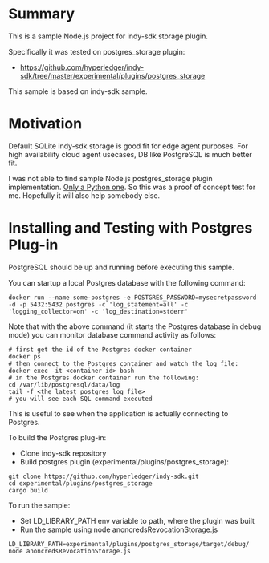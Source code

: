 # Summary
This is a sample Node.js project for indy-sdk storage plugin.

Specifically it was tested on postgres_storage plugin:
- https://github.com/hyperledger/indy-sdk/tree/master/experimental/plugins/postgres_storage

This sample is based on indy-sdk sample.


# Motivation
Default SQLite indy-sdk storage is good fit for edge agent purposes. For high availability cloud agent usecases, DB like PostgreSQL is much better fit.

I was not able to find sample Node.js postgres_storage plugin implementation. [Only a Python one](https://github.com/hyperledger/indy-sdk/blob/master/samples/python/src/getting_started.py). So this was a proof of concept test for me. Hopefully it will also help  somebody else. 

# Installing and Testing with Postgres Plug-in
PostgreSQL should be up and running before executing this sample.

You can startup a local Postgres database with the following command:

```
docker run --name some-postgres -e POSTGRES_PASSWORD=mysecretpassword -d -p 5432:5432 postgres -c 'log_statement=all' -c 'logging_collector=on' -c 'log_destination=stderr'
```

Note that with the above command (it starts the Postgres database in debug mode) you can monitor database command activity as follows:

```
# first get the id of the Postgres docker container
docker ps
# then connect to the Postgres container and watch the log file:
docker exec -it <container id> bash
# in the Postgres docker container run the following:
cd /var/lib/postgresql/data/log
tail -f <the latest postgres log file>
# you will see each SQL command executed
```

This is useful to see when the application is actually connecting to Postgres.

To build the Postgres plug-in:

- Clone indy-sdk repository
- Build postgres plugin (experimental/plugins/postgres_storage):

```
git clone https://github.com/hyperledger/indy-sdk.git
cd experimental/plugins/postgres_storage
cargo build
```

To run the sample:

- Set LD_LIBRARY_PATH env variable to path, where the plugin was built
- Run the sample using node anoncredsRevocationStorage.js
 

```
LD_LIBRARY_PATH=experimental/plugins/postgres_storage/target/debug/ node anoncredsRevocationStorage.js
```
